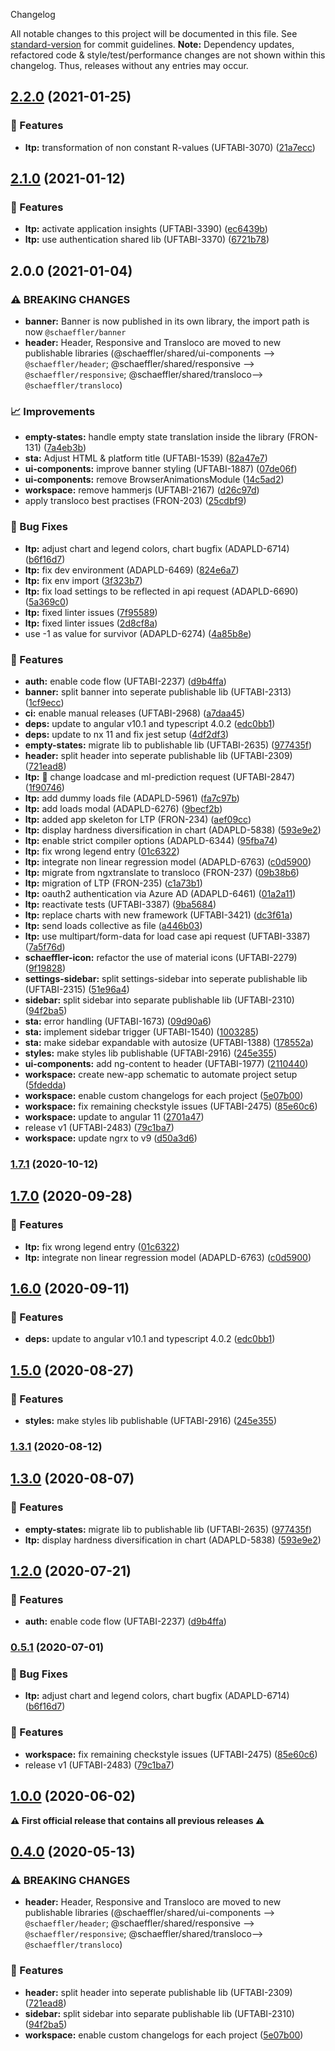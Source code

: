 Changelog

All notable changes to this project will be documented in this file. See [standard-version](https://github.com/conventional-changelog/standard-version) for commit guidelines.
**Note:** Dependency updates, refactored code & style/test/performance changes are not shown within this changelog. Thus, releases without any entries may occur.

## [2.2.0](///compare/ltp-v2.2.0...ltp-v2.1.0) (2021-01-25)


### 🎸 Features

* **ltp:** transformation of non constant R-values (UFTABI-3070) ([21a7ecc](///commit/21a7ecceeecd73af322737ea8b69b3c0b485865c))

## [2.1.0](///compare/ltp-v2.1.0...ltp-v2.0.0) (2021-01-12)


### 🎸 Features

* **ltp:** activate application insights (UFTABI-3390) ([ec6439b](///commit/ec6439b70b1c3c2a47f94ddd6206369e4fb039ab))
* **ltp:** use authentication shared lib (UFTABI-3370) ([6721b78](///commit/6721b789ddab516299f7acc83468a23e4b743394))

## 2.0.0 (2021-01-04)


### ⚠ BREAKING CHANGES

* **banner:** Banner is now published in its own library, the import path is now `@schaeffler/banner`
* **header:** Header, Responsive and Transloco are moved to new publishable libraries (@schaeffler/shared/ui-components --> `@schaeffler/header`; @schaeffler/shared/responsive --> `@schaeffler/responsive`; @schaeffler/shared/transloco--> `@schaeffler/transloco`)

### 📈 Improvements

* **empty-states:** handle empty state translation inside the library (FRON-131) ([7a4eb3b](///commit/7a4eb3b4e2d4420ca0590a160e8ee15db1e9ce77))
* **sta:** Adjust HTML & platform title (UFTABI-1539) ([82a47e7](///commit/82a47e7942c1d565985f179a9b188a1a1f19f634))
* **ui-components:** improve banner styling (UFTABI-1887) ([07de06f](///commit/07de06f7aefc3d98b6a8814f8c77d9066bbc3459))
* **ui-components:** remove BrowserAnimationsModule ([14c5ad2](///commit/14c5ad2014529b3d6f4e1280572b179e6a6e212a))
* **workspace:** remove hammerjs (UFTABI-2167) ([d26c97d](///commit/d26c97d61141d55d330e34ace1f4de667cb300f1))
* apply transloco best practises (FRON-203) ([25cdbf9](///commit/25cdbf9f2adfea70de9e12ecdaceaf3bba3e2f1b))


### 🐛 Bug Fixes

* **ltp:** adjust chart and legend colors, chart bugfix (ADAPLD-6714) ([b6f16d7](///commit/b6f16d7a0d7228bc94ab1da1b0f0a17ba8c92594))
* **ltp:** fix dev environment (ADAPLD-6469) ([824e6a7](///commit/824e6a792ee6fa69f4cb895c3046343a64c3500b))
* **ltp:** fix env import ([3f323b7](///commit/3f323b77d0feb2469d6d0359b658b17a6933751f))
* **ltp:** fix load settings to be reflected in api request (ADAPLD-6690) ([5a369c0](///commit/5a369c049487b021061d1163e124ca6500e57f01))
* **ltp:** fixed linter issues ([7f95589](///commit/7f95589bfff7cf4dc9fec2ebfda206cf93759abf))
* **ltp:** fixed linter issues ([2d8cf8a](///commit/2d8cf8ae5cc40eb32fd0817739f2bf3afe772a3a))
* use -1 as value for survivor (ADAPLD-6274) ([4a85b8e](///commit/4a85b8ec6d03845eb0d5131f75654f14ddf35b69))


### 🎸 Features

* **auth:** enable code flow (UFTABI-2237) ([d9b4ffa](///commit/d9b4ffa0452b69f4547db98f0698f8f9d8eabd91))
* **banner:** split banner into seperate publishable lib (UFTABI-2313) ([1cf9ecc](///commit/1cf9ecce8a2af98526795201b7e4c68adb04cf90))
* **ci:** enable manual releases (UFTABI-2968) ([a7daa45](///commit/a7daa45700b798bae3340e87400c92288d4dd84b))
* **deps:** update to angular v10.1 and typescript 4.0.2 ([edc0bb1](///commit/edc0bb1d32af1b0b585de3f79bc96eaf393c240e))
* **deps:** update to nx 11 and fix jest setup ([4df2df3](///commit/4df2df38f8a3fa29abae9b9f736e7d237344541b))
* **empty-states:** migrate lib to publishable lib (UFTABI-2635) ([977435f](///commit/977435f2481c68dcb842cbe3f3aaa93302e0175d))
* **header:** split header into seperate publishable lib (UFTABI-2309) ([721ead8](///commit/721ead8681c9ce017e6ff939911dc31d449831f7))
* **ltp:** 🎸 change loadcase and ml-prediction request (UFTABI-2847) ([1f90746](///commit/1f907466d1c3e087cf7d1f0d8248df0a94245a14))
* **ltp:** add dummy loads file (ADAPLD-5961) ([fa7c97b](///commit/fa7c97bd235d781a31da18cee95629b367730da1))
* **ltp:** add loads modal (ADAPLD-6276) ([9becf2b](///commit/9becf2b640ac8af507e4b86dfeac8652baeb600a))
* **ltp:** added app skeleton for LTP (FRON-234) ([aef09cc](///commit/aef09cc1843e3b4f94de09638f86209ae78019fa))
* **ltp:** display hardness diversification in chart (ADAPLD-5838) ([593e9e2](///commit/593e9e29964098586d00bb0c4ee8dfc98f9b56ce))
* **ltp:** enable strict compiler options (ADAPLD-6344) ([95fba74](///commit/95fba74bcd7f05e39334818e90ddc635561e36a3))
* **ltp:** fix wrong legend entry ([01c6322](///commit/01c6322313e709aa8799db2c9233fdea9273221e))
* **ltp:** integrate non linear regression model (ADAPLD-6763) ([c0d5900](///commit/c0d5900ea3be0db3dc13ea79e1e7c27f7b87b306))
* **ltp:** migrate from ngxtranslate to transloco (FRON-237) ([09b38b6](///commit/09b38b602c47061da5eb3b20252f65388dfb25e7))
* **ltp:** migration of LTP (FRON-235) ([c1a73b1](///commit/c1a73b18354f19b4e5036e7e7e241b0a5858703c))
* **ltp:** oauth2 authentication via Azure AD (ADAPLD-6461) ([01a2a11](///commit/01a2a1188de31901458c939c582cf9d724c540d0))
* **ltp:** reactivate tests (UFTABI-3387) ([9ba5684](///commit/9ba56848f51117152d993c0e87d1dd7b5afcbebb))
* **ltp:** replace charts with new framework (UFTABI-3421) ([dc3f61a](///commit/dc3f61a2517d629917cfe552df42f1407731bde3))
* **ltp:** send loads collective as file ([a446b03](///commit/a446b03cbd5846112a4732387a116d773ead7763))
* **ltp:** use multipart/form-data for load case api request (UFTABI-3387) ([7a5f76d](///commit/7a5f76d89ddef1ba3e33ea70a5dd0a7bce6add67))
* **schaeffler-icon:** refactor the use of material icons (UFTABI-2279) ([9f19828](///commit/9f198288f7a07abd222a252adc12b38fd8b46335))
* **settings-sidebar:** split settings-sidebar into seperate publishable lib (UFTABI-2315) ([51e96a4](///commit/51e96a4bc78f1efff19aa1c6bee26e7d8150745b))
* **sidebar:** split sidebar into separate publishable lib (UFTABI-2310) ([94f2ba5](///commit/94f2ba5421d4d12af18cb0efe25fe52fbd6893c0))
* **sta:** error handling (UFTABI-1673) ([09d90a6](///commit/09d90a6e2b4333369f5ca2e4fc9abb872c25c7aa))
* **sta:** implement sidebar trigger (UFTABI-1540) ([1003285](///commit/1003285acd92cd777949b93d699da4ce07fa562b))
* **sta:** make sidebar expandable with autosize (UFTABI-1388) ([178552a](///commit/178552a1cadc614aed8840dd05fb367e60b5b47e))
* **styles:** make styles lib publishable (UFTABI-2916) ([245e355](///commit/245e355c6de4dafff18bdf03301074adb41669c3))
* **ui-components:** add ng-content to header (UFTABI-1977) ([2110440](///commit/211044004d305245433d53faff9b0f791f13eafe))
* **workspace:** create new-app schematic to automate project setup ([5fdedda](///commit/5fdeddabe3927d89263aaa96e51d766edd44ede7))
* **workspace:** enable custom changelogs for each project ([5e07b00](///commit/5e07b0064e287f9c8f5187b96617c9f685089052))
* **workspace:** fix remaining checkstyle issues (UFTABI-2475) ([85e60c6](///commit/85e60c64358058127774aec52f72082721e984d8))
* **workspace:** update to angular 11 ([2701a47](///commit/2701a47e42d4740cb0efd5671a1e3e5694d2f347))
* release v1 (UFTABI-2483) ([79c1ba7](///commit/79c1ba7c6c1af8ccd909083d91fffbe0ae017ebb))
* **workspace:** update ngrx to v9 ([d50a3d6](///commit/d50a3d6d684cde154a0c0057d55c8a34b1404ee1))

### [1.7.1](https://gitlab.schaeffler.com/frontend-schaeffler/schaeffler-frontend/compare/v1.7.0...v1.7.1) (2020-10-12)

## [1.7.0](https://gitlab.schaeffler.com/frontend-schaeffler/schaeffler-frontend/compare/v1.6.0...v1.7.0) (2020-09-28)


### 🎸 Features

* **ltp:** fix wrong legend entry ([01c6322](https://gitlab.schaeffler.com/frontend-schaeffler/schaeffler-frontend/commit/01c6322313e709aa8799db2c9233fdea9273221e))
* **ltp:** integrate non linear regression model (ADAPLD-6763) ([c0d5900](https://gitlab.schaeffler.com/frontend-schaeffler/schaeffler-frontend/commit/c0d5900ea3be0db3dc13ea79e1e7c27f7b87b306))

## [1.6.0](https://gitlab.schaeffler.com/frontend-schaeffler/schaeffler-frontend/compare/v1.5.0...v1.6.0) (2020-09-11)


### 🎸 Features

* **deps:** update to angular v10.1 and typescript 4.0.2 ([edc0bb1](https://gitlab.schaeffler.com/frontend-schaeffler/schaeffler-frontend/commit/edc0bb1d32af1b0b585de3f79bc96eaf393c240e))

## [1.5.0](https://gitlab.schaeffler.com/frontend-schaeffler/schaeffler-frontend/compare/v1.4.0...v1.5.0) (2020-08-27)


### 🎸 Features

* **styles:** make styles lib publishable (UFTABI-2916) ([245e355](https://gitlab.schaeffler.com/frontend-schaeffler/schaeffler-frontend/commit/245e355c6de4dafff18bdf03301074adb41669c3))

### [1.3.1](https://gitlab.schaeffler.com/frontend-schaeffler/schaeffler-frontend/compare/v1.3.0...v1.3.1) (2020-08-12)

## [1.3.0](https://gitlab.schaeffler.com/frontend-schaeffler/schaeffler-frontend/compare/v1.2.0...v1.3.0) (2020-08-07)


### 🎸 Features

* **empty-states:** migrate lib to publishable lib (UFTABI-2635) ([977435f](https://gitlab.schaeffler.com/frontend-schaeffler/schaeffler-frontend/commit/977435f2481c68dcb842cbe3f3aaa93302e0175d))
* **ltp:** display hardness diversification in chart (ADAPLD-5838) ([593e9e2](https://gitlab.schaeffler.com/frontend-schaeffler/schaeffler-frontend/commit/593e9e29964098586d00bb0c4ee8dfc98f9b56ce))

## [1.2.0](https://gitlab.schaeffler.com/frontend-schaeffler/schaeffler-frontend/compare/v1.1.0...v1.2.0) (2020-07-21)


### 🎸 Features

* **auth:** enable code flow (UFTABI-2237) ([d9b4ffa](https://gitlab.schaeffler.com/frontend-schaeffler/schaeffler-frontend/commit/d9b4ffa0452b69f4547db98f0698f8f9d8eabd91))

### [0.5.1](https://gitlab.schaeffler.com/frontend-schaeffler/schaeffler-frontend/compare/v0.5.0...v0.5.1) (2020-07-01)


### 🐛 Bug Fixes

* **ltp:** adjust chart and legend colors, chart bugfix (ADAPLD-6714) ([b6f16d7](https://gitlab.schaeffler.com/frontend-schaeffler/schaeffler-frontend/commit/b6f16d7a0d7228bc94ab1da1b0f0a17ba8c92594))


### 🎸 Features

* **workspace:** fix remaining checkstyle issues (UFTABI-2475) ([85e60c6](https://gitlab.schaeffler.com/frontend-schaeffler/schaeffler-frontend/commit/85e60c64358058127774aec52f72082721e984d8))
* release v1 (UFTABI-2483) ([79c1ba7](https://gitlab.schaeffler.com/frontend-schaeffler/schaeffler-frontend/commit/79c1ba7c6c1af8ccd909083d91fffbe0ae017ebb))

## [1.0.0](https://gitlab.schaeffler.com/frontend-schaeffler/schaeffler-frontend/compare/v0.5.0...v1.0.0) (2020-06-02)

**⚠ First official release that contains all previous releases ⚠**

## [0.4.0](https://gitlab.schaeffler.com/frontend-schaeffler/schaeffler-frontend/compare/v0.3.0...v0.4.0) (2020-05-13)


### ⚠ BREAKING CHANGES

* **header:** Header, Responsive and Transloco are moved to new publishable libraries (@schaeffler/shared/ui-components --> `@schaeffler/header`; @schaeffler/shared/responsive --> `@schaeffler/responsive`; @schaeffler/shared/transloco--> `@schaeffler/transloco`)

### 🎸 Features

* **header:** split header into seperate publishable lib (UFTABI-2309) ([721ead8](https://gitlab.schaeffler.com/frontend-schaeffler/schaeffler-frontend/commit/721ead8681c9ce017e6ff939911dc31d449831f7))
* **sidebar:** split sidebar into separate publishable lib (UFTABI-2310) ([94f2ba5](https://gitlab.schaeffler.com/frontend-schaeffler/schaeffler-frontend/commit/94f2ba5421d4d12af18cb0efe25fe52fbd6893c0))
* **workspace:** enable custom changelogs for each project ([5e07b00](https://gitlab.schaeffler.com/frontend-schaeffler/schaeffler-frontend/commit/5e07b0064e287f9c8f5187b96617c9f685089052))
